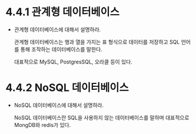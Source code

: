 # 4.4.1 관계형 데이터베이스

- 관계형 데이터베이스에 대해서 설명하라.
    
    관계형 데이터베이스는 행과 열을 가지는 표 형식으로 데이터를 저장하고 SQL 언어를 통해 조작하는 데이터베이스를 말한다.
    
    대표적으로 MySQL, PostgresSQL, 오라클 등이 있다.
    

# 4.4.2 NoSQL 데이터베이스

- NoSQL 데이터베이스에 대해서 설명하라.
    
    NoSQL 데이터베이스란 SQL을 사용하지 않는 데이터베이스를 말하며 대표적으로 MongDB와 redis가 있다.
